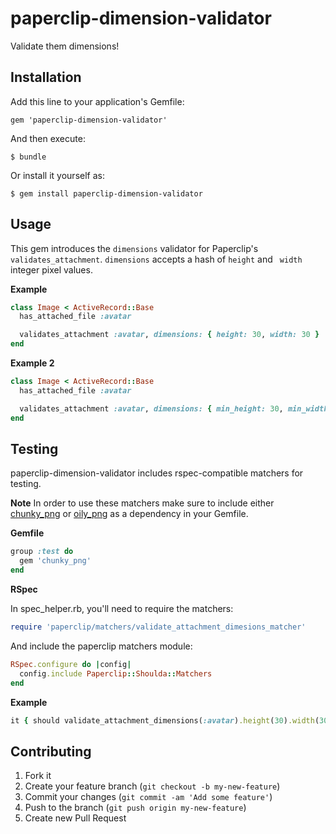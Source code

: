 # paperclip-dimension-validator

Validate them dimensions!

## Installation

Add this line to your application's Gemfile:

    gem 'paperclip-dimension-validator'

And then execute:

    $ bundle

Or install it yourself as:

    $ gem install paperclip-dimension-validator

## Usage

This gem introduces the ```dimensions``` validator for Paperclip's
```validates_attachment```. ```dimensions``` accepts a hash of ```height``` and
``` width``` integer pixel values.

**Example**
```ruby
class Image < ActiveRecord::Base
  has_attached_file :avatar

  validates_attachment :avatar, dimensions: { height: 30, width: 30 }
end
```

**Example 2**
```ruby
class Image < ActiveRecord::Base
  has_attached_file :avatar

  validates_attachment :avatar, dimensions: { min_height: 30, min_width: 30, max_height: 2000, max_width: 2000 }
end
```

## Testing

paperclip-dimension-validator includes rspec-compatible matchers for testing.

**Note** In order to use these matchers make sure to include either [chunky_png](https://github.com/wvanbergen/chunky_png) or
[oily_png](https://github.com/wvanbergen/oily_png) as a dependency in your Gemfile.

**Gemfile**

```ruby
group :test do
  gem 'chunky_png'
end
```

**RSpec**

In spec_helper.rb, you'll need to require the matchers:

```ruby
require 'paperclip/matchers/validate_attachment_dimesions_matcher'
```

And include the paperclip matchers module:

```ruby
RSpec.configure do |config|
  config.include Paperclip::Shoulda::Matchers
end
```

**Example**

```ruby
it { should validate_attachment_dimensions(:avatar).height(30).width(30) }
```

## Contributing

1. Fork it
2. Create your feature branch (`git checkout -b my-new-feature`)
3. Commit your changes (`git commit -am 'Add some feature'`)
4. Push to the branch (`git push origin my-new-feature`)
5. Create new Pull Request
